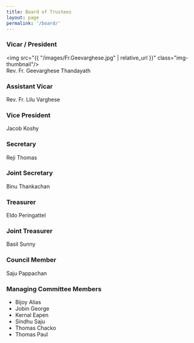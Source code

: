 ```yaml
---
title: Board of Trustees
layout: page
permalink: '/board/'
---
```

      
### Vicar / President
<img src="{{ "/images/Fr.Geevarghese.jpg" | relative_url }}" class="img-thumbnail"/> <br />
Rev. Fr. Geevarghese Thandayath

### Assistant Vicar
Rev. Fr. Lilu Varghese

### Vice President
Jacob Koshy

### Secretary
Reji Thomas

### Joint Secretary
Binu Thankachan

### Treasurer
Eldo Peringattel

### Joint Treasurer
Basil Sunny

### Council Member
Saju Pappachan

### Managing Committee Members
- Bijoy Alias
- Jobin George
- Kernal Eapen
- Sindhu Saju
- Thomas Chacko
- Thomas Paul
